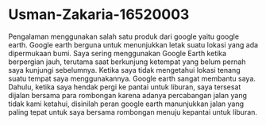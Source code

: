 # Usman-Zakaria-16520003
  Pengalaman menggunakan salah satu produk dari google yaitu google earth. Google earth berguna untuk menunjukkan letak suatu lokasi yang ada dipermukaan bumi. Saya sering menggunakan Google Earth ketika berpergian jauh, terutama saat berkunjung ketempat yang belum pernah saya kunjungi sebelumnya. Ketika saya tidak mengetahui lokasi tenang suatu tempat saya menggunakannya. Google earth sangat membantu saya. Dahulu, ketika saya hendak pergi ke pantai untuk liburan, saya tersesat dijalan bersama para rombongan karena adanya percabangan jalan yang tidak kami ketahui, disinilah peran google earth manunjukkan jalan yang paling tepat untuk saya bersama rombongan menuju kepantai untuk liburan.
